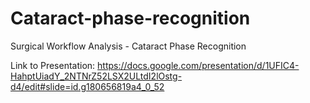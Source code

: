 # Cataract-phase-recognition
Surgical Workflow Analysis - Cataract Phase Recognition

Link to Presentation: https://docs.google.com/presentation/d/1UFIC4-HahptUiadY_2NTNrZ52LSX2ULtdI2lOstg-d4/edit#slide=id.g180656819a4_0_52

